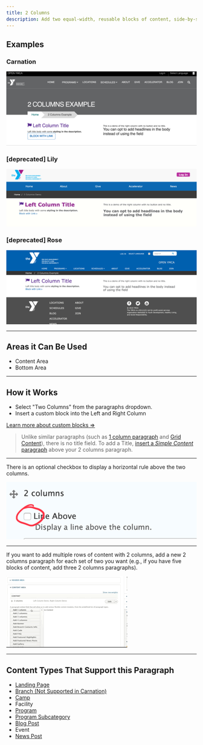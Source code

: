 ```yaml
---
title: 2 Columns
description: Add two equal-width, reusable blocks of content, side-by-side. The left side stacks on top of the right side for mobile. 
---
```


## Examples

### Carnation

![carnation--landing-page__2-columns](paragraphs--2c--carnation.png)

### [deprecated] Lily

![lily--landing-page__2-columns](paragraphs--2c--lily.png)

### [deprecated] Rose

![rose--landing-page__2-columns](paragraphs--2c--rose.png)

---

## Areas it Can Be Used

* Content Area
* Bottom Area

---

## How it Works

* Select "Two Columns" from the paragraphs dropdown.
* Insert a custom block into the Left and Right Column

[Learn more about custom blocks ⇒](../../blocks)

> Unlike similar paragraphs (such as [1 column paragraph](../1c) and [Grid Content](../grid-content)), there is no title field. To add a Title, [insert a *Simple Content* paragraph](../simple-content) above your 2 columns paragraph.

---

There is an optional checkbox to display a horizontal rule above the two columns.

![landing-page__2-columns-line-above](paragraphs--2c--line-above.png)

---

If you want to add multiple rows of content with 2 columns, add a new 2 columns paragraph for each set of two you want (e.g., if you have five blocks of content, add three 2 columns paragraphs).

![landing-page__2-columns-multi-row](paragraphs--2c--add-new.gif)

---

## Content Types That Support this Paragraph

* [Landing Page](../../content-types/landing-page)
* [Branch (Not Supported in Carnation)](../../content-types/branch)
* [Camp](../../content-types/camp)
* Facility
* [Program](../../content-types/program)
* [Program Subcategory](../../content-types/program-subcategory)
* [Blog Post](../../content-types/blog-post)
* Event
* [News Post](../../content-types/news-post)
